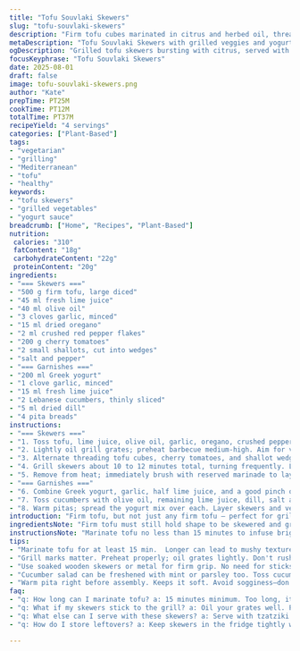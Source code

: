 ```yaml
---
title: "Tofu Souvlaki Skewers"
slug: "tofu-souvlaki-skewers"
description: "Firm tofu cubes marinated in citrus and herbed oil, threaded with colorful bell peppers and shallots, grilled until charred and juicy. Served with a garlicky yogurt-dill sauce and crisp cucumber salad. A vegetarian take on Greek souvlaki, replacing mini peppers with cherry tomatoes and swapping sour cream for Greek yogurt for tang and creaminess. Grilling technique focuses on visual cues, char marks, and firmness. Mentions common substitutions, handling tofu texture, and salvage tips for uneven grilling or sticking. Balanced tartness, spice, smoky aroma, and fresh crunch throughout the dish."
metaDescription: "Tofu Souvlaki Skewers with grilled veggies and yogurt-dill sauce. A vibrant Mediterranean dish perfect for plant-based meals."
ogDescription: "Grilled tofu skewers bursting with citrus, served with tangy yogurt-dill sauce. A hearty vegetarian Mediterranean option."
focusKeyphrase: "Tofu Souvlaki Skewers"
date: 2025-08-01
draft: false
image: tofu-souvlaki-skewers.png
author: "Kate"
prepTime: PT25M
cookTime: PT12M
totalTime: PT37M
recipeYield: "4 servings"
categories: ["Plant-Based"]
tags:
- "vegetarian"
- "grilling"
- "Mediterranean"
- "tofu"
- "healthy"
keywords:
- "tofu skewers"
- "grilled vegetables"
- "yogurt sauce"
breadcrumb: ["Home", "Recipes", "Plant-Based"]
nutrition: 
 calories: "310"
 fatContent: "18g"
 carbohydrateContent: "22g"
 proteinContent: "20g"
ingredients:
- "=== Skewers ==="
- "500 g firm tofu, large diced"
- "45 ml fresh lime juice"
- "40 ml olive oil"
- "3 cloves garlic, minced"
- "15 ml dried oregano"
- "2 ml crushed red pepper flakes"
- "200 g cherry tomatoes"
- "2 small shallots, cut into wedges"
- "salt and pepper"
- "=== Garnishes ==="
- "200 ml Greek yogurt"
- "1 clove garlic, minced"
- "15 ml fresh lime juice"
- "2 Lebanese cucumbers, thinly sliced"
- "5 ml dried dill"
- "4 pita breads"
instructions:
- "=== Skewers ==="
- "1. Toss tofu, lime juice, olive oil, garlic, oregano, crushed pepper, salt and pepper in a shallow glass dish or sealable bag. Let sit 20 minutes to absorb citrus brightness; tofu will soften without falling apart. Retain marinade for later."
- "2. Lightly oil grill grates; preheat barbecue medium-high. Aim for visible grill marks on tofu and vegetables to build flavor via Maillard browning, not just color."
- "3. Alternate threading tofu cubes, cherry tomatoes, and shallot wedges onto metal or soaked wooden skewers. Keep uniform size for even cooking. Cherry tomatoes add pop and juice unlike peppers which risk drying."
- "4. Grill skewers about 10 to 12 minutes total, turning frequently. Look for firm edges on tofu, blistered tomato skins, and softened shallot wedges. Tofu should slightly spring back, not mushy or burnt."
- "5. Remove from heat; immediately brush with reserved marinade to layer flavor and keep tofu moist."
- "=== Garnishes ==="
- "6. Combine Greek yogurt, garlic, half lime juice, and a good pinch of salt. Yogurt tang cuts through char while garlic punches the sauce, balancing richness."
- "7. Toss cucumbers with olive oil, remaining lime juice, dill, salt and pepper. Dill’s herbal brightness lightens the cucumbers’ crispness, offering contrast to tender grill items."
- "8. Warm pitas; spread the yogurt mix over each. Layer skewers and veggies, serve with cucumber salad alongside. Wrap and eat promptly to retain pita softness without sogginess."
introduction: "Firm tofu, but not just any firm tofu — perfect for grilling without falling apart. Marinating brightens it up, lime juice wakes it, oregano and garlic punch in herbal heat, crushed chili adds mild kick. Cherry tomatoes instead of peppers—juicy bursts instead of dry crunch, flavors that bloom over heat. Shallots give sweetness, caramelizing when they hit the hot grill. Visual cues matter here: golden grill marks, tofu slightly firm but tender, skins of tomatoes blistered and wrinkled but intact, shallots softened and sweet. On side, thick tangy yogurt tied with fresh lime and garlic; cucumbers dressed with dill for crisp freshness—dill, the herb you sometimes overlook but shouldn’t. Warm pita, spread with yogurt, adding tofu and veggies, quick fix for filling, fresh bites. Approach the grill with attention—don’t rush, don’t overpoke, flipping gently when edges start to caramelize. Kidney out char, not ash. The payoff is smoky, bright, layered textures and flavors that are all savory and vibrant."
ingredientsNote: "Firm tofu must still hold shape to be skewered and grilled—silken or soft tofu will crumble apart under heat. Press tofu well beforehand to remove excess moisture, but don't squeeze it dry or it gets rubbery. Lime juice shines here but lemon works in pinch. Olive oil helps carry fat-soluble flavors and prevents sticking—vegetable oil swap if preferred. Crushed red pepper flakes introduce subtle heat; leave them out for mild or add chipotle powder for smoky twist. Cherry tomatoes released juice during cooking, replacing original peppers’ textural role—you lose crunch but gain mellow sweetness. Shallots caramelize faster than onions; shortcuts to use regular red onions but expect longer grilling times. Greek yogurt replaces sour cream for tang and lighter texture, bonus protein boost. Dill is classic, but mint or parsley would also play nicely in cucumber salad. Pitas warm right on grill for authentic char or gently in oven if time is tight."
instructionsNote: "Marinate tofu no less than 15 minutes to infuse brightness and garlic, but avoid overly long marinades as citrus acidity can start to break down protein and lead to mush. Retain marinade for finishing glaze post-grilling, contributes moistness and flavor layers. Preheat grill thoroughly—never skimp here. Oiling grates avoids sticking, especially crucial for tofu surfaces. Skewer in consistent size blocks with veggies for even grilling; small cherry tomatoes blister quickly and can overcook fast—monitor closely. Flip often, looking for blistered skin and firm texture, use gently angled spatula or tongs, avoid piercing tofu which causes juice loss. Timing varies slightly with grill temp and size of cubes; rely more on visual and tactile cues than timer watch. Mix sauces and salads just before serving to keep freshness intact. Spread yogurt thickly enough to serve as cooling foil against spicy tofu. Assemble last moment to protect pita from sogginess, wrapping in foil or kitchen towel if holding. Watch grilling smoke too—too heavy smoke means flare-ups or charred bits; lift skewers off direct flame when required."
tips:
- "Marinate tofu for at least 15 min.  Longer can lead to mushy texture. Retain that marinade for brushing afterwards. Use firm tofu; silken won’t hold. Press well to remove moisture. It helps. Look for shiny, soft edges without crumbling."
- "Grill marks matter. Preheat properly; oil grates lightly. Don't rush flips. Watch for blistered tomato skins, firm yet tender tofu. Keep veggies uniform. Will cook evenly that way. Cherry tomatoes burst—carry moisture while grilling."
- "Use soaked wooden skewers or metal for firm grip. No need for sticks breaking. Avoid piercing tofu; lose juices. Shallots caramelize well. If using onions, expect longer grill time. They don’t sweeten fast. Keep watch."
- "Cucumber salad can be freshened with mint or parsley too. Toss cucumbers just before serving. Their crispness brings contrast. Dill is classic but explore variations. Serve the yogurt thickly spread. Balances char flavors nicely."
- "Warm pita right before assembly. Keeps it soft. Avoid sogginess—don't layer too long. Wrap in foil or a towel to shield. Quick assembly keeps everything fresh. Watch grilling smoke—heavy smoke can lead to charred bits."
faq:
- "q: How long can I marinate tofu? a: 15 minutes minimum. Too long, it breaks down. Citrus acidity does that. Avoid mushy texture. Stick with firm tofu not silken."
- "q: What if my skewers stick to the grill? a: Oil your grates well. Preheat thoroughly. Use tongs to gently lift. Resist the urge to poke. It can break apart."
- "q: What else can I serve with these skewers? a: Serve with tzatziki. Or a fresh salad. Pair with couscous or brown rice. Lots of options for contrasting textures."
- "q: How do I store leftovers? a: Keep skewers in the fridge tightly wrapped. Good for a couple days. Reheat gently on low heat. Grill briefly for crispness or microwave."

---
```

